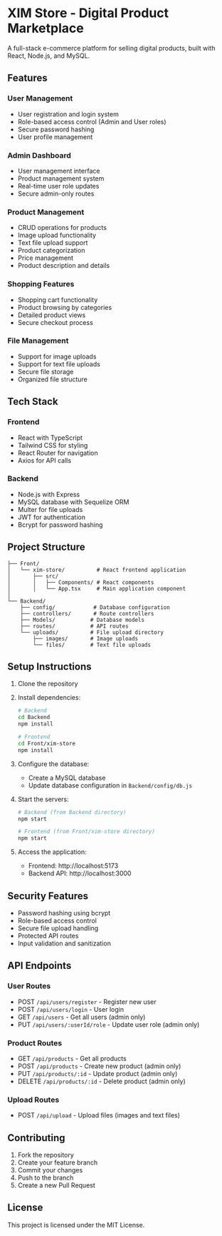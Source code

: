 # XIM Store - Digital Product Marketplace

A full-stack e-commerce platform for selling digital products, built with React, Node.js, and MySQL.

## Features

### User Management
- User registration and login system
- Role-based access control (Admin and User roles)
- Secure password hashing
- User profile management

### Admin Dashboard
- User management interface
- Product management system
- Real-time user role updates
- Secure admin-only routes

### Product Management
- CRUD operations for products
- Image upload functionality
- Text file upload support
- Product categorization
- Price management
- Product description and details

### Shopping Features
- Shopping cart functionality
- Product browsing by categories
- Detailed product views
- Secure checkout process

### File Management
- Support for image uploads
- Support for text file uploads
- Secure file storage
- Organized file structure

## Tech Stack

### Frontend
- React with TypeScript
- Tailwind CSS for styling
- React Router for navigation
- Axios for API calls

### Backend
- Node.js with Express
- MySQL database with Sequelize ORM
- Multer for file uploads
- JWT for authentication
- Bcrypt for password hashing

## Project Structure

```
├── Front/
│   └── xim-store/          # React frontend application
│       ├── src/
│       │   ├── Components/ # React components
│       │   └── App.tsx     # Main application component
│
└── Backend/
    ├── config/            # Database configuration
    ├── controllers/       # Route controllers
    ├── Models/           # Database models
    ├── routes/           # API routes
    └── uploads/          # File upload directory
        ├── images/       # Image uploads
        └── files/        # Text file uploads
```

## Setup Instructions

1. Clone the repository
2. Install dependencies:
   ```bash
   # Backend
   cd Backend
   npm install

   # Frontend
   cd Front/xim-store
   npm install
   ```

3. Configure the database:
   - Create a MySQL database
   - Update database configuration in `Backend/config/db.js`

4. Start the servers:
   ```bash
   # Backend (from Backend directory)
   npm start

   # Frontend (from Front/xim-store directory)
   npm start
   ```

5. Access the application:
   - Frontend: http://localhost:5173
   - Backend API: http://localhost:3000

## Security Features

- Password hashing using bcrypt
- Role-based access control
- Secure file upload handling
- Protected API routes
- Input validation and sanitization

## API Endpoints

### User Routes
- POST `/api/users/register` - Register new user
- POST `/api/users/login` - User login
- GET `/api/users` - Get all users (admin only)
- PUT `/api/users/:userId/role` - Update user role (admin only)

### Product Routes
- GET `/api/products` - Get all products
- POST `/api/products` - Create new product (admin only)
- PUT `/api/products/:id` - Update product (admin only)
- DELETE `/api/products/:id` - Delete product (admin only)

### Upload Routes
- POST `/api/upload` - Upload files (images and text files)

## Contributing

1. Fork the repository
2. Create your feature branch
3. Commit your changes
4. Push to the branch
5. Create a new Pull Request

## License

This project is licensed under the MIT License.